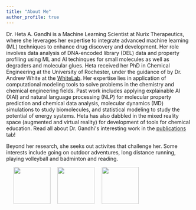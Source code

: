 ```yaml
---
title: "About Me"
author_profile: true
---
```


Dr. Heta A. Gandhi is a Machine Learning Scientist at Nurix Therapeutics, where she leverages her expertise to integrate advanced machine learning (ML) techniques to enhance drug discovery and development. Her role involves data analysis of DNA-encoded library (DEL) data and property profiling using ML and AI techinques for small molecules as well as degraders and molecular glues. Heta received her PhD in Chemical Engineering at the University of Rochester, under the guidance of by Dr. Andrew White at the [WhiteLab](http://thewhitelab.org/). Her expertise lies in application of computational modeling tools to solve problems in the chemistry and chemical engineering fields. Past work includes applying explainable AI (XAI) and natural language processing (NLP) for molecular property prediction and chemical data analysis, molecular dynamics (MD) simulations to study biomolecules, and statistical modeling to study the potential of energy systems. Heta has also dabbled in the mixed reality space (augmented and virtual reality) for development of tools for chemical education. Read all about Dr. Gandhi's interesting work in the [publications](https://hgandhi2411.github.io/publications/) tab! 

Beyond her research, she seeks out activites that challenge her. Some interests include going on outdoor adventures, long distance running, playing volleyball and badminton and reading. 

&nbsp;&nbsp;&nbsp;&nbsp;
<img class="img" src="../assets/images/compchem.png" width="100px">&nbsp;&nbsp;&nbsp;&nbsp;
<img class="img" src="../assets/images/ml.png" width="100px">&nbsp;&nbsp;&nbsp;&nbsp;
<img class="img" src="../assets/images/programming.png" width="100px">&nbsp;&nbsp;&nbsp;&nbsp;
